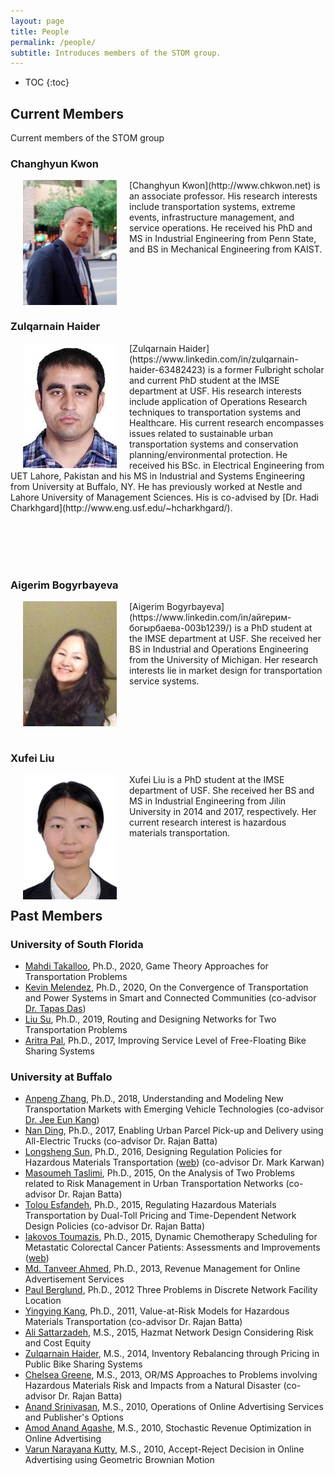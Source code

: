 ```yaml
---
layout: page
title: People
permalink: /people/
subtitle: Introduces members of the STOM group.
---
```


* TOC
{:toc}


## Current Members

Current members of the STOM group

### Changhyun Kwon
<p><img src="images/kwon.jpg" width="150" height="200" align="left" hspace="20" /></p>
[Changhyun Kwon](http://www.chkwon.net) is an associate professor. His research interests include transportation systems, extreme events, infrastructure management, and service operations. He received his PhD and MS in Industrial Engineering from Penn State, and BS in Mechanical Engineering from KAIST.



<br><br><br><br>



### Zulqarnain Haider
<img src="images/haider.jpg" width="150" height="200" align="left" hspace="20" />
[Zulqarnain Haider](https://www.linkedin.com/in/zulqarnain-haider-63482423) is a former Fulbright scholar and current PhD student at the IMSE department at USF. His research interests include application of Operations Research techniques to transportation systems and Healthcare. His current research encompasses issues related to sustainable urban transportation systems and conservation planning/environmental protection. He received his BSc. in Electrical Engineering from UET Lahore, Pakistan and his MS in Industrial and Systems Engineering from University at Buffalo, NY. He has previously worked at Nestle and Lahore University of Management Sciences. His is co-advised by [Dr. Hadi Charkhgard](http://www.eng.usf.edu/~hcharkhgard/).



<br><br><br><br>

### Aigerim Bogyrbayeva
<img src="images/bogyrbayeva.jpg" width="150" height="200" align="left" hspace="20" />
[Aigerim Bogyrbayeva](https://www.linkedin.com/in/айгерим-богырбаева-003b1239/) is a PhD student at the IMSE department at USF. She received her BS in Industrial and Operations Engineering from the University of Michigan. Her research interests lie in market design for transportation service systems.

<br><br><br><br>


### Xufei Liu
<img src="images/liu.jpg" width="150" height="200" align="left" hspace="20" />
Xufei Liu is a PhD student at the IMSE department of USF. She received her BS and MS in Industrial Engineering from Jilin University in 2014 and 2017, respectively. Her current research interest is hazardous materials transportation.

<br><br><br><br>


## Past Members

### University of South Florida
- [Mahdi Takalloo](https://www.linkedin.com/in/mahdi-takalloo-a18495105/), Ph.D., 2020, Game Theory Approaches for Transportation Problems 
- [Kevin Melendez](https://www.linkedin.com/in/melendez09/), Ph.D., 2020, On the Convergence of Transportation and Power Systems in Smart and Connected Communities (co-advisor [Dr. Tapas Das](http://www.eng.usf.edu/~das))
- [Liu Su](https://www.linkedin.com/in/liu-su-6976b097/), Ph.D., 2019, Routing and Designing Networks for Two Transportation Problems
- [Aritra Pal](https://www.linkedin.com/in/aritrasep/), Ph.D., 2017, Improving Service Level of Free-Floating Bike Sharing Systems


### University at Buffalo

- [Anpeng Zhang](https://www.linkedin.com/in/anpengzh7/), Ph.D., 2018, Understanding and Modeling New Transportation Markets with Emerging Vehicle Technologies (co-advisor [Dr. Jee Eun Kang](http://www.acsu.buffalo.edu/~jeeeunka/))
- [Nan Ding](https://www.linkedin.com/in/nan-ding-nbc/), Ph.D., 2017, Enabling Urban Parcel Pick-up and Delivery using All-Electric Trucks (co-advisor Dr. Rajan Batta)
- [Longsheng Sun](https://www.linkedin.com/in/longshengsun/), Ph.D., 2016, Designing Regulation Policies for Hazardous Materials Transportation ([web](https://longshengsun.net)) (co-advisor Dr. Mark Karwan)
- [Masoumeh Taslimi](https://www.linkedin.com/in/masoumeh-taslimi-b33b9092/), Ph.D., 2015, On the Analysis of Two Problems related to Risk Management in Urban Transportation Networks (co-advisor Dr. Rajan Batta)
- [Tolou Esfandeh](https://www.linkedin.com/in/tolou-esfandeh-b179b237/), Ph.D., 2015, Regulating Hazardous Materials Transportation by Dual-Toll Pricing and Time-Dependent Network Design Policies (co-advisor Dr. Rajan Batta)
- [Iakovos Toumazis](https://www.linkedin.com/pub/iakovos-toumazis/49/327/917), Ph.D., 2015, Dynamic Chemotherapy Scheduling for Metastatic Colorectal Cancer Patients: Assessments and Improvements ([web](http://toumiak.com))
- [Md. Tanveer Ahmed](https://www.linkedin.com/in/mtahmed/), Ph.D., 2013, Revenue Management for Online Advertisement Services
- [Paul Berglund](https://www.linkedin.com/in/paul-berglund-3161399b/), Ph.D., 2012 Three Problems in Discrete Network Facility Location
- [Yingying Kang](https://www.linkedin.com/in/yingying-kang-3958061a/), Ph.D., 2011, Value-at-Risk Models for Hazardous Materials Transportation (co-advisor Dr. Rajan Batta)
- [Ali Sattarzadeh](https://www.linkedin.com/in/alisattarzadeh), M.S., 2015, Hazmat Network Design Considering Risk and Cost Equity
- [Zulqarnain Haider](https://www.linkedin.com/in/zulqarnain-haider-63482423/), M.S., 2014, Inventory Rebalancing through Pricing in Public Bike Sharing Systems
- [Chelsea Greene](https://www.linkedin.com/in/cgreene3/), M.S., 2013, OR/MS Approaches to Problems involving Hazardous Materials Risk and Impacts from a Natural Disaster (co-advisor Dr. Rajan Batta)
- [Anand Srinivasan](https://www.linkedin.com/in/anand-srinivasan-954a719/), M.S., 2010, Operations of Online Advertising Services and Publisher's Options
- [Amod Anand Agashe](https://www.linkedin.com/in/amod-agashe-69070713/), M.S., 2010, Stochastic Revenue Optimization in Online Advertising
- [Varun Narayana Kutty](https://www.linkedin.com/in/varunnk/), M.S., 2010, Accept-Reject Decision in Online Advertising using Geometric Brownian Motion

&nbsp;
